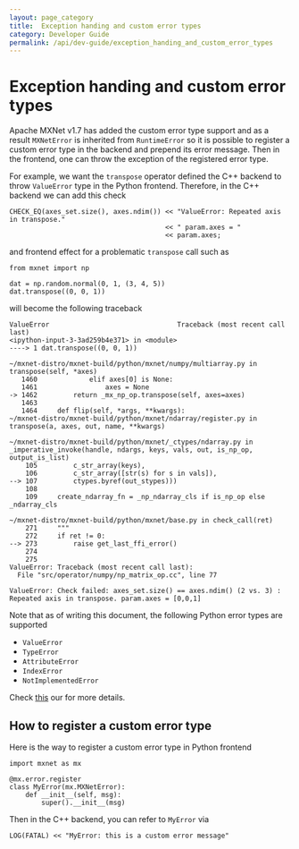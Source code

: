 ```yaml
---
layout: page_category
title:  Exception handing and custom error types
category: Developer Guide
permalink: /api/dev-guide/exception_handing_and_custom_error_types
---
```

# Exception handing and custom error types


Apache MXNet v1.7 has added the custom error type support and as a result `MXNetError` is inherited from `RuntimeError` so it is possible to register a custom error type in the backend and prepend its error message. Then in the frontend, one can throw the exception of the registered error type. 

For example, we want the `transpose` operator defined the C++ backend to throw `ValueError` type in the Python frontend. Therefore, in the C++ backend we can add this check

```
CHECK_EQ(axes_set.size(), axes.ndim()) << "ValueError: Repeated axis in transpose."
                                       << " param.axes = "
                                       << param.axes;
```

and frontend effect for a problematic `transpose`  call such as

```
from mxnet import np

dat = np.random.normal(0, 1, (3, 4, 5))
dat.transpose((0, 0, 1))
```

will become the following traceback


```
ValueError                                Traceback (most recent call last)
<ipython-input-3-3ad259b4e371> in <module>
----> 1 dat.transpose((0, 0, 1))

~/mxnet-distro/mxnet-build/python/mxnet/numpy/multiarray.py in transpose(self, *axes)
   1460             elif axes[0] is None:
   1461                 axes = None
-> 1462         return _mx_np_op.transpose(self, axes=axes)
   1463
   1464     def flip(self, *args, **kwargs):
~/mxnet-distro/mxnet-build/python/mxnet/ndarray/register.py in transpose(a, axes, out, name, **kwargs)

~/mxnet-distro/mxnet-build/python/mxnet/_ctypes/ndarray.py in _imperative_invoke(handle, ndargs, keys, vals, out, is_np_op, output_is_list)
    105         c_str_array(keys),
    106         c_str_array([str(s) for s in vals]),
--> 107         ctypes.byref(out_stypes)))
    108
    109     create_ndarray_fn = _np_ndarray_cls if is_np_op else _ndarray_cls
    
~/mxnet-distro/mxnet-build/python/mxnet/base.py in check_call(ret)
    271     """
    272     if ret != 0:
--> 273         raise get_last_ffi_error()
    274
    275
ValueError: Traceback (most recent call last):
  File "src/operator/numpy/np_matrix_op.cc", line 77
  
ValueError: Check failed: axes_set.size() == axes.ndim() (2 vs. 3) : Repeated axis in transpose. param.axes = [0,0,1]
```


Note that as of writing this document, the following Python error types are supported


* `ValueError`
* `TypeError`
* `AttributeError`
* `IndexError`
* `NotImplementedError`

Check [this](https://github.com/apache/incubator-mxnet/blob/master/python/mxnet/error.py) our for more details.

## How to register a custom error type

Here is the way to register a custom error type in Python frontend 


```
import mxnet as mx

@mx.error.register
class MyError(mx.MXNetError):
    def __init__(self, msg):
        super().__init__(msg)
```

Then in the C++ backend, you can refer to `MyError` via

`LOG(FATAL) << "MyError: this is a custom error message"
`

